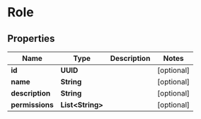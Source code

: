 

# Role


## Properties

Name | Type | Description | Notes
------------ | ------------- | ------------- | -------------
**id** | **UUID** |  |  [optional]
**name** | **String** |  |  [optional]
**description** | **String** |  |  [optional]
**permissions** | **List&lt;String&gt;** |  |  [optional]




